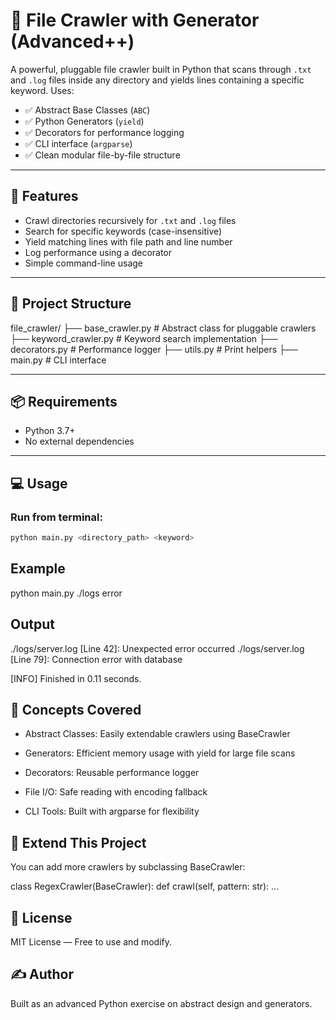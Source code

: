 # 📂 File Crawler with Generator (Advanced++)

A powerful, pluggable file crawler built in Python that scans through `.txt` and `.log` files inside any directory and yields lines containing a specific keyword. Uses:

- ✅ Abstract Base Classes (`ABC`)
- ✅ Python Generators (`yield`)
- ✅ Decorators for performance logging
- ✅ CLI interface (`argparse`)
- ✅ Clean modular file-by-file structure

---

## 🚀 Features

- Crawl directories recursively for `.txt` and `.log` files
- Search for specific keywords (case-insensitive)
- Yield matching lines with file path and line number
- Log performance using a decorator
- Simple command-line usage

---

## 📁 Project Structure

file_crawler/
├── base_crawler.py # Abstract class for pluggable crawlers
├── keyword_crawler.py # Keyword search implementation
├── decorators.py # Performance logger
├── utils.py # Print helpers
├── main.py # CLI interface


---

## 📦 Requirements

- Python 3.7+
- No external dependencies

---

## 💻 Usage

### Run from terminal:

```bash
python main.py <directory_path> <keyword>

```
## Example

python main.py ./logs error

## Output

./logs/server.log [Line 42]: Unexpected error occurred
./logs/server.log [Line 79]: Connection error with database

[INFO] Finished in 0.11 seconds.


## 🧠 Concepts Covered
- Abstract Classes: Easily extendable crawlers using BaseCrawler

- Generators: Efficient memory usage with yield for large file scans

- Decorators: Reusable performance logger

- File I/O: Safe reading with encoding fallback

- CLI Tools: Built with argparse for flexibility

## 🧰 Extend This Project
You can add more crawlers by subclassing BaseCrawler:

class RegexCrawler(BaseCrawler):
    def crawl(self, pattern: str):
        ...

## 📜 License
MIT License — Free to use and modify.

## ✍️ Author
Built as an advanced Python exercise on abstract design and generators.